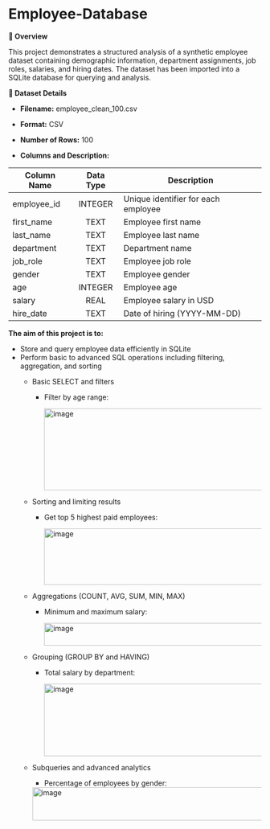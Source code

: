 # Employee-Database
**📖 Overview**

This project demonstrates a structured analysis of a synthetic employee dataset containing demographic information, department assignments, job roles, salaries, and hiring dates. The dataset has been imported into a SQLite database for querying and analysis.

**📄 Dataset Details**

- **Filename:** employee_clean_100.csv

- **Format:** CSV

- **Number of Rows:** 100

- **Columns and Description:**
  
| Column   Name | Data Type | Description                         |
|---------------|:---------:|-------------------------------------|
| employee_id   |  INTEGER  | Unique identifier for each employee |
| first_name    |    TEXT   | Employee first name                 |
| last_name     |    TEXT   | Employee last name                  |
| department    |    TEXT   | Department name                     |
| job_role      |    TEXT   | Employee job role                   |
| gender        |    TEXT   | Employee gender                     |
| age           |  INTEGER  | Employee age                        |
| salary        |    REAL   | Employee salary in USD              |
| hire_date     |    TEXT   | Date of hiring (YYYY-MM-DD)         

**The aim of this project is to:**

- Store and query employee data efficiently in SQLite
- Perform basic to advanced SQL operations including filtering, aggregation, and sorting
  - Basic SELECT and filters
    - Filter by age range:
    
      <img width="659" height="163" alt="image" src="https://github.com/user-attachments/assets/aa06ddff-8b22-45e7-ae92-db2e3ab26767" />

  - Sorting and limiting results
    - Get top 5 highest paid employees:

      <img width="713" height="112" alt="image" src="https://github.com/user-attachments/assets/c13ac063-c137-48de-956c-30a26ec2efaf" />

  - Aggregations (COUNT, AVG, SUM, MIN, MAX)
    - Minimum and maximum salary:

      <img width="670" height="45" alt="image" src="https://github.com/user-attachments/assets/51caf03c-ac46-4fdd-9153-0cec317110fe" />

  - Grouping (GROUP BY and HAVING)
    - Total salary by department:

      <img width="749" height="144" alt="image" src="https://github.com/user-attachments/assets/890a144a-64f4-4909-9d7b-ca7c80bd948f" />

  - Subqueries and advanced analytics
    - Percentage of employees by gender:
      
     <img width="1007" height="66" alt="image" src="https://github.com/user-attachments/assets/a0d76882-0d22-42de-830e-738bb29da425" />














